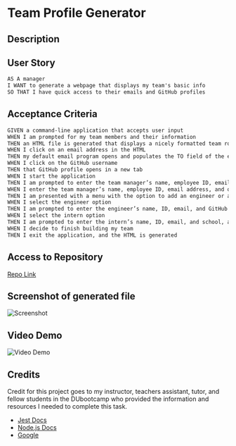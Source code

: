 # Team Profile Generator 

## Description 

## User Story 
```md 
AS A manager
I WANT to generate a webpage that displays my team's basic info
SO THAT I have quick access to their emails and GitHub profiles
```

## Acceptance Criteria
```md
GIVEN a command-line application that accepts user input
WHEN I am prompted for my team members and their information
THEN an HTML file is generated that displays a nicely formatted team roster based on user input
WHEN I click on an email address in the HTML
THEN my default email program opens and populates the TO field of the email with the address
WHEN I click on the GitHub username
THEN that GitHub profile opens in a new tab
WHEN I start the application
THEN I am prompted to enter the team manager’s name, employee ID, email address, and office number
WHEN I enter the team manager’s name, employee ID, email address, and office number
THEN I am presented with a menu with the option to add an engineer or an intern or to finish building my team
WHEN I select the engineer option
THEN I am prompted to enter the engineer’s name, ID, email, and GitHub username, and I am taken back to the menu
WHEN I select the intern option
THEN I am prompted to enter the intern’s name, ID, email, and school, and I am taken back to the menu
WHEN I decide to finish building my team
THEN I exit the application, and the HTML is generated
```

## Access to Repository

[Repo Link]()

## Screenshot of generated file

![Screenshot]()

## Video Demo 

![Video Demo](https://github.com/DMosca2021/dm_Team-Profile-Generator)

## Credits
Credit for this project goes to my instructor, teachers assistant, tutor, and fellow students in the DUbootcamp who provided the information and resources I needed to complete this task.

- [Jest Docs](https://jestjs.io/docs/getting-started)
- [Node.js Docs](https://nodejs.org/en/docs/)
- [Google](https://www.google.com/)